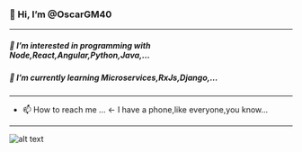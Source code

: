 ### 👋 Hi, I’m @OscarGM40
___
##### 👀 I’m interested in programming with Node,React,Angular,Python,Java,...
##### 🌱 I’m currently learning Microservices,RxJs,Django,...
___

- 📫 How to reach me ... <- I have a phone,like everyone,you know...
___
![alt text](https://github.com/OscarGM40/OscarGM40/main/LogoMakr01.png?raw=true)
<!---
OscarGM40/OscarGM40 is a ✨ special ✨ repository because its `README.md` (this file) appears on your GitHub profile.
You can click the Preview link to take a look at your changes.
--->
